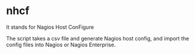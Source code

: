 # nhcf

It stands for Nagios Host ConFigure

The script takes a csv file and generate Nagios host config, and import the config files into Nagios or Nagios Enterprise.
